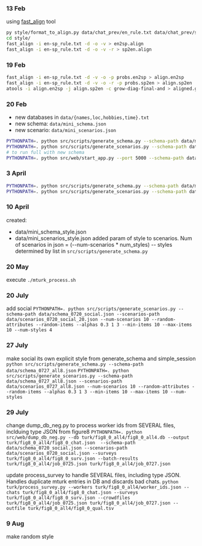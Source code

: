 ### 13 Feb
using [fast_align](https://github.com/clab/fast_align) tool


```sh
py style/format_to_align.py data/chat_prev/en_rule.txt data/chat_prev/sp_rule.txt style/en-sp_rule.txt
cd style/
fast_align -i en-sp_rule.txt -d -o -v > en2sp.align
fast_align -i en-sp_rule.txt -d -o -v -r > sp2en.align
```

### 19 Feb
```sh
fast_align -i en-sp_rule.txt -d -v -o -p probs.en2sp > align.en2sp
fast_align -i en-sp_rule.txt -d -v -o -r -p probs.sp2en > align.sp2en
atools -i align.en2sp -j align.sp2en -c grow-diag-final-and > aligned.gdfa
```

### 20 Feb
* new databases in `data/{names,loc,hobbies,time}.txt`
* new schema: `data/mini_schema.json`
* new scenario: `data/mini_scenarios.json`
```sh
PYTHONPATH=. python src/scripts/generate_schema.py --schema-path data/mini_schema.json
PYTHONPATH=. python src/scripts/generate_scenarios.py --schema-path data/mini_schema.json --scenarios-path data/mini_scenarios.json --num-scenarios 10 --random-attributes --random-items --alphas 0.3 1 3
# to run full with new schema
PYTHONPATH=. python src/web/start_app.py --port 5000 --schema-path data/mini_schema.json --scenarios-path data/mini_scenarios.json --config data/web/app_params.json
```

### 3 April
```sh
PYTHONPATH=. python src/scripts/generate_schema.py --schema-path data/mini_schema.json
PYTHONPATH=. python src/scripts/generate_scenarios.py --schema-path data/mini_schema.json --scenarios-path data/mini_scenarios.json --num-scenarios 10 --random-attributes --random-items --alphas 0.3 1 3 --min-items 8 --max-items 8
```

### 10 April
created:
* data/mini_schema_style.json
* data/mini_scenarios_style.json
added param of style to scenarios. Num of scenarios in json = (--num-scenarios * num_styles) -- styles determined by list in `src/scripts/generate_schema.py`

### 20 May
execute `./mturk_process.sh`

### 20 July
add social
`PYTHONPATH=. python src/scripts/generate_scenarios.py --schema-path data/schema_0720_social.json --scenarios-path data/scenarios_0720_social_20.json --num-scenarios 10 --random-attributes --random-items --alphas 0.3 1 3 --min-items 10 --max-items 10 --num-styles 4`

### 27 July
make social its own explicit style from generate_schema and simple_session
`python src/scripts/generate_schema.py --schema-path data/schema_0727_all8.json`
`PYTHONPATH=. python src/scripts/generate_scenarios.py --schema-path data/schema_0727_all8.json --scenarios-path data/scenarios_0727_all8.json --num-scenarios 10 --random-attributes --random-items --alphas 0.3 1 3 --min-items 10 --max-items 10 --num-styles `

### 29 July
change dump_db_neg.py to process worker ids from SEVERAL files, inclduing type JSON from figure8
`PYTHONPATH=. python src/web/dump_db_neg.py --db turk/fig8_0_all4/fig8_0_all4.db --output turk/fig8_0_all4/fig8_0_chat.json  --schema-path data/schema_0720_social.json --scenarios-path data/scenarios_0720_social.json --surveys turk/fig8_0_all4/fig8_0_surv.json --batch-results turk/fig8_0_all4/job_0725.json turk/fig8_0_all4/job_0727.json`

update process_survey to handle SEVERAL files, including type JSON. Handles duplicate mturk entries in DB and discards bad chats.
`python turk/process_survey.py --workers turk/fig8_0_all4/worker_ids.json --chats turk/fig8_0_all4/fig8_0_chat.json --surveys turk/fig8_0_all4/fig8_0_surv.json --crowdfiles turk/fig8_0_all4/job_0725.json turk/fig8_0_all4/job_0727.json --outfile turk/fig8_0_all4/fig8_0_qual.tsv`

### 9 Aug
make random style
